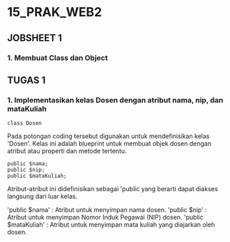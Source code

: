 # 15_PRAK_WEB2

## JOBSHEET 1
### 1. Membuat Class dan Object 

## TUGAS 1
### 1. Implementasikan kelas Dosen dengan atribut nama, nip, dan mataKuliah

    class Dosen
Pada potongan coding tersebut digunakan untuk mendefinisikan kelas 'Dosen'. Kelas ini adalah blueprint untuk membuat objek dosen dengan atribut atau properti dan metode tertentu.

    public $nama;
    public $nip;
    public $mataKuliah;

Atribut-atribut ini didefinisikan sebagai 'public yang berarti dapat diakses langsung dari luar kelas.

'public $nama' : Atribut untuk menyimpan nama dosen.
'public $nip' : Atribut untuk menyimpan Nomor Induk Pegawai (NIP) dosen.
'public $mataKuliah' : Atribut untuk menyimpan mata kuliah yang diajarkan oleh dosen.
